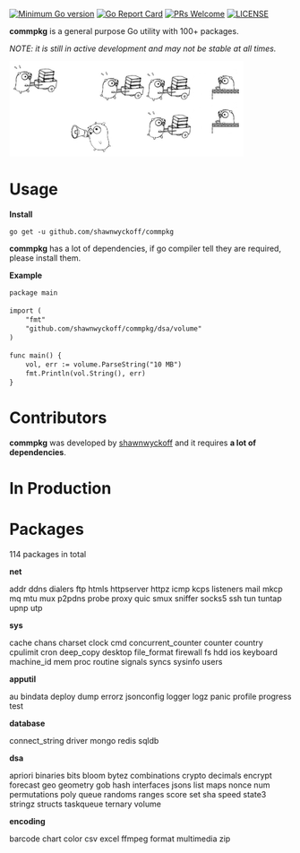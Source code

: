 [![Minimum Go version](https://img.shields.io/badge/go-1.13.0+-9cf.svg)](#go-version-requirements)
[![Go Report Card](https://goreportcard.com/badge/github.com/shawnwyckoff/commpkg)](https://goreportcard.com/report/github.com/shawnwyckoff/commpkg)
[![PRs Welcome](https://img.shields.io/badge/PRs-welcome-brightgreen.svg)](https://github.com/shawnwyckoff/commpkg/pulls)
[![LICENSE](https://img.shields.io/badge/license-MIT-blue.svg)](LICENSE)

**commpkg** is a general purpose Go utility with 100+ packages.

*NOTE: it is still in active development and may not be stable at all times.*

![commpkg logo from golang.org](https://github.com/shawnwyckoff/commpkg/raw/master/gophermart.png)

# Usage

**Install**

```
go get -u github.com/shawnwyckoff/commpkg
```

**commpkg** has a lot of dependencies, if go compiler tell they are required, please install them.

**Example**

```
package main

import (
	"fmt"
	"github.com/shawnwyckoff/commpkg/dsa/volume"
)

func main() {
	vol, err := volume.ParseString("10 MB")
	fmt.Println(vol.String(), err)
}
```

# Contributors

**commpkg** was developed by [shawnwyckoff](https://github.com/shawnwyckoff) and it requires **a lot of dependencies**.

# In Production

# Packages

114 packages in total

**net**

addr  ddns  dialers  ftp  htmls  httpserver  httpz  icmp  kcps  listeners  mail  mkcp  mq  mtu  mux  p2pdns  probe  proxy  quic  smux  sniffer  socks5  ssh  tun  tuntap  upnp  utp

**sys**

cache  chans  charset  clock  cmd  concurrent_counter  counter  country  cpulimit  cron  deep_copy  desktop  file_format  firewall  fs  hdd  ios  keyboard  machine_id  mem  proc  routine  signals  syncs  sysinfo  users

**apputil**

au  bindata  deploy  dump  errorz  jsonconfig  logger  logz  panic  profile  progress  test

**database**

connect_string  driver  mongo  redis  sqldb

**dsa**

apriori  binaries  bits  bloom  bytez  combinations  crypto  decimals  encrypt  forecast  geo  geometry  gob  hash  interfaces  jsons  list  maps  nonce  num  permutations  poly  queue  randoms  ranges  score  set  sha  speed  state3  stringz  structs  taskqueue  ternary  volume

**encoding**

barcode  chart  color  csv  excel  ffmpeg  format  multimedia  zip